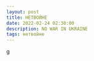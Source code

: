 ```yaml
---
layout: post
title: НЕТВОЙНЕ
date: 2022-02-24 02:30:00
description: NO WAR IN UKRAINE
tags: нетвойне
---
```

g
